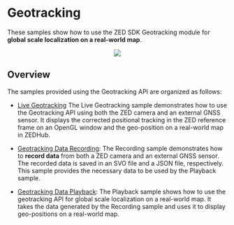 # Geotracking

These samples show how to use the ZED SDK Geotracking module for **global scale localization on a real-world map**.

<p align="center">
  <img src="https://user-images.githubusercontent.com/32394882/230602944-ed61e6dd-e485-4911-8a4c-d6c9e4fab0fd.gif" />
</p>

## Overview

The samples provided using the Geotracking API are organized as follows:

- [Live Geotracking](./live%20geotracking/) The Live Geotracking sample demonstrates how to use the Geotracking API using both the ZED camera and an external GNSS sensor. It displays the corrected positional tracking in the ZED reference frame on an OpenGL window and the geo-position on a real-world map in ZEDHub.

- [Geotracking Data Recording](./recording/): The Recording sample demonstrates how to **record data** from both a ZED camera and an external GNSS sensor. The recorded data is saved in an SVO file and a JSON file, respectively. This sample provides the necessary data to be used by the Playback sample. 

- [Geotracking Data Playback](./playback/): The Playback sample shows how to use the geotracking API for global scale localization on a real-world map. It takes the data generated by the Recording sample and uses it to display geo-positions on a real-world map.



